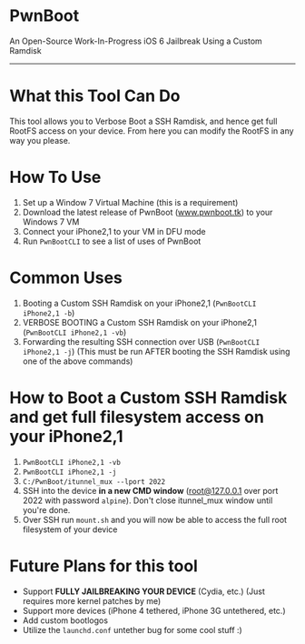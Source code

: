 # PwnBoot
An Open-Source Work-In-Progress iOS 6 Jailbreak Using a Custom Ramdisk

***

# What this Tool Can Do

This tool allows you to Verbose Boot a SSH Ramdisk, and hence get full RootFS access on your device. From here you can modify the RootFS in any way you please.



# How To Use

1. Set up a Window 7 Virtual Machine (this is a requirement)
2. Download the latest release of PwnBoot (www.pwnboot.tk) to your Windows 7 VM
3. Connect your iPhone2,1 to your VM in DFU mode
4. Run `PwnBootCLI` to see a list of uses of PwnBoot

# Common Uses

1. Booting a Custom SSH Ramdisk on your iPhone2,1 (`PwnBootCLI iPhone2,1 -b`)
2. VERBOSE BOOTING a Custom SSH Ramdisk on your iPhone2,1 (`PwnBootCLI iPhone2,1 -vb`)
3. Forwarding the resulting SSH connection over USB (`PwnBootCLI iPhone2,1 -j`) (This must be run AFTER booting the SSH Ramdisk using one of the above commands)

# How to Boot a Custom SSH Ramdisk and get full filesystem access on your iPhone2,1

1. `PwnBootCLI iPhone2,1 -vb`
2. `PwnBootCLI iPhone2,1 -j`
3. `C:/PwnBoot/itunnel_mux --lport 2022`
4. SSH into the device **in a new CMD window** (root@127.0.0.1 over port 2022 with password `alpine`). Don't close itunnel_mux window until you're done.
5. Over SSH run `mount.sh` and you will now be able to access the full root filesystem of your device

# Future Plans for this tool

- Support **FULLY JAILBREAKING YOUR DEVICE** (Cydia, etc.) (Just requires more kernel patches by me)
- Support more devices (iPhone 4 tethered, iPhone 3G untethered, etc.)
- Add custom bootlogos
- Utilize the `launchd.conf` untether bug for some cool stuff :)

